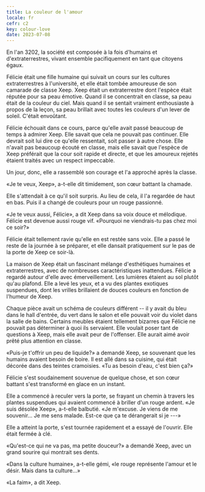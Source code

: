 ```yaml
---
title: La couleur de l'amour
locale: fr
cefr: c2
key: colour-love
date: 2023-07-08
---
```


En l'an 3202, la société est composée à la fois d'humains et d'extraterrestres, vivant ensemble pacifiquement en tant que citoyens égaux.

Félicie était une fille humaine qui suivait un cours sur les cultures extraterrestres à l'université, et elle était tombée amoureuse de son camarade de classe Xeep. Xeep était un extraterrestre dont l'espèce était réputée pour sa peau émotive. Quand il se concentrait en classe, sa peau était de la couleur du ciel. Mais quand il se sentait vraiment enthousiaste à propos de la leçon, sa peau brillait avec toutes les couleurs d'un lever de soleil. C'était envoûtant.

Félicie échouait dans ce cours, parce qu'elle avait passé beaucoup de temps à admirer Xeep. Elle savait que cela ne pouvait pas continuer. Elle devrait soit lui dire ce qu'elle ressentait, soit passer à autre chose. Elle n'avait pas beaucoup écouté en classe, mais elle savait que l'espèce de Xeep préférait que la cour soit rapide et directe, et que les amoureux rejetés étaient traités avec un respect impeccable.

Un jour, donc, elle a rassemblé son courage et l'a approché après la classe.

«Je te veux, Xeep», a-t-elle dit timidement, son cœur battant la chamade.

Elle s'attendait à ce qu'il soit surpris. Au lieu de cela, il l'a regardée de haut en bas. Puis il a changé de couleurs pour un rouge passionné.

«Je te veux aussi, Félicie», a dit Xeep dans sa voix douce et mélodique. Félicie est devenue aussi rouge vif. «Pourquoi ne viendrais-tu pas chez moi ce soir?»

Félicie était tellement ravie qu'elle en est restée sans voix. Elle a passé le reste de la journée à se préparer, et elle dansait pratiquement sur le pas de la porte de Xeep ce soir-là.

La maison de Xeep était un fascinant mélange d'esthétiques humaines et extraterrestres, avec de nombreuses caractéristiques inattendues. Félicie a regardé autour d'elle avec émerveillement. Les lumières étaient au sol plutôt qu'au plafond. Elle a levé les yeux, et a vu des plantes exotiques suspendues, dont les vrilles brillaient de douces couleurs en fonction de l'humeur de Xeep.

Chaque pièce avait un schéma de couleurs différent -- il y avait du bleu dans le hall d'entrée, du vert dans le salon et elle pouvait voir du violet dans la salle de bains. Certains meubles étaient tellement bizarres que Félicie ne pouvait pas déterminer à quoi ils servaient. Elle voulait poser tant de questions à Xeep, mais elle avait peur de l'offenser. Elle aurait aimé avoir prêté plus attention en classe.

«Puis-je t'offrir un peu de liquide?» a demandé Xeep, se souvenant que les humains avaient besoin de boire. Il est allé dans sa cuisine, qui était décorée dans des teintes cramoisies. «Tu as besoin d'eau, c'est bien ça?»

Félicie s'est soudainement souvenue de quelque chose, et son cœur battant s'est transformé en glace en un instant.

Elle a commencé à reculer vers la porte, se frayant un chemin à travers les plantes suspendues qui avaient commencé à briller d'un rouge ardent. «Je suis désolée Xeep», a-t-elle balbutié. «Je m'excuse. Je viens de me souvenir... Je me sens malade. Est-ce que ça te dérangerait si je ---»

Elle a atteint la porte, s'est tournée rapidement et a essayé de l'ouvrir. Elle était fermée à clé.

«Qu'est-ce qui ne va pas, ma petite douceur?» a demandé Xeep, avec un grand sourire qui montrait ses dents.

«Dans la culture humaine», a-t-elle gémi, «le rouge représente l'amour et le désir. Mais dans ta culture...»

«La faim», a dit Xeep.